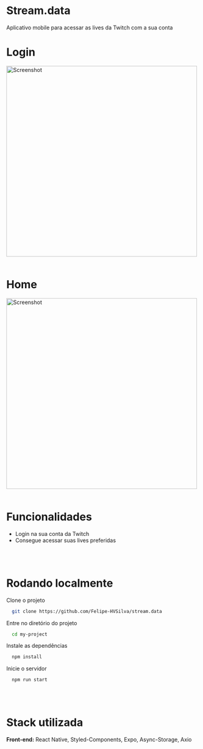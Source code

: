 # Stream.data

Aplicativo mobile para acessar as lives da Twitch com a sua conta

# Login
</hr>
<div>
<img  height="500"   src="https://user-images.githubusercontent.com/70115990/179164672-69da005b-1657-4cdb-bc4d-2b3b3eed53ea.png" alt="Screenshot">
</div>
</br>

# Home
  
  </hr>
<div>
<img  height="500"   src="https://user-images.githubusercontent.com/70115990/179164953-fc4a8638-877b-4ecf-a87f-ec7dcce21723.png" alt="Screenshot">

</br>
</br>

# Funcionalidades

- Login na sua conta da Twitch
- Consegue acessar suas lives preferidas

</br>
</br>

# Rodando localmente

Clone o projeto

```bash
  git clone https://github.com/Felipe-HVSilva/stream.data
```

Entre no diretório do projeto

```bash
  cd my-project
```

Instale as dependências

```bash
  npm install
```

Inicie o servidor

```bash
  npm run start
```

</br>
</br>

# Stack utilizada

**Front-end:** React Native, Styled-Components, Expo, Async-Storage, Axio
